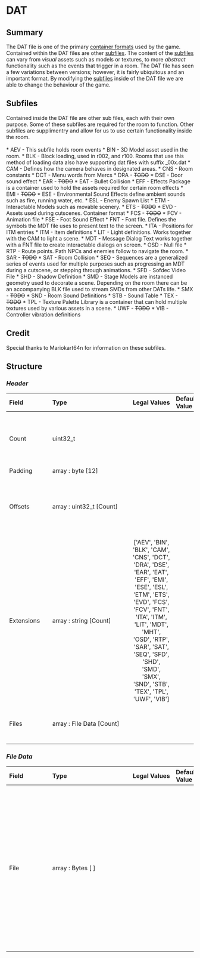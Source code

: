 # DAT

## Summary
 The DAT file is one of the primary [container formats](https://en.wikipedia.org/wiki/Container_format_(computing)) used by the game. Contained within the DAT files are other [subfiles](#subfiles). The content of the [subfiles](#subfiles) can vary from *visual* assets such as models or textures, to more *abstract* functionality such as the events that trigger in a room. The DAT file has seen a few variations between versions; however, it is fairly ubiquitous and an important format. By modifying the [subfiles](#subfiles) inside of the DAT file we are able to change the behaviour of the game.
## Subfiles
Contained inside the DAT file are other sub files, each with their own purpose. Some of these subfiles are required for the room to function. Other subfiles are supplimentry and allow for us to use certain functionality inside the room. <br><br> * AEV - This subfile holds room events * BIN - 3D Model asset used in the room. * BLK - Block loading, used in r002, and r100. Rooms that use this method of loading data also have supporting dat files with suffix _00x.dat * CAM - Defines how the camera behaves in designated areas. * CNS - Room constants * DCT - Menu words from Mercs * DRA - ~~TODO~~ * DSE - Door sound effect * EAR - ~~TODO~~ * EAT - Bullet Collision * EFF - Effects Package is a container used to hold the assets required for certain room effects * EMI - ~~TODO~~ * ESE - Environmental Sound Effects define ambient sounds such as fire, running water, etc. * ESL - Enemy Spawn List * ETM - Interactable Models such as movable scenery. * ETS - ~~TODO~~ * EVD - Assets used during cutscenes. Container format * FCS - ~~TODO~~ * FCV - Animation file * FSE - Foot Sound Effect * FNT - Font file. Defines the symbols the MDT file uses to present text to the screen. * ITA - Positions for ITM entries * ITM - Item definitions * LIT - Light definitions. Works together with the CAM to light a scene. * MDT - Message Dialog Text works together with a FNT file to create interactable dialogs on screen. * OSD - Null file * RTP - Route points. Path NPCs and enemies follow to navigate the room. * SAR - ~~TODO~~ * SAT - Room Collision * SEQ - Sequences are a generalized series of events used for multiple purposes such as progressing an MDT during a cutscene, or stepping through animations. * SFD - Sofdec Video File * SHD - Shadow Definition * SMD - Stage Models are instanced geometry used to decorate a scene. Depending on the room there can be an accompanying BLK file used to stream SMDs from other DATs life. * SMX - ~~TODO~~ * SND - Room Sound Definitions * STB - Sound Table * TEX - ~~TODO~~ * TPL - Texture Palette Library is a container that can hold multiple textures used by various assets in a scene.  * UWF - ~~TODO~~ * VIB - Controller vibration definitions
## Credit
Special thanks to Mariokart64n for information on these subfiles.
## Structure
### *Header*


| <span style="display: inline-block; width:100px">Field</span> | <span style="display: inline-block; width:200px">Type</span> | <span style="display: inline-block; width:100px">Legal Values</span> | <span style="display: inline-block; width:100px">Default Value</span> | Comment |
| :- | :- | :-: | :- | :- |
| <span id='count'>Count</span> | uint32_t   |  |  | The amount of subfiles contained within the DAT. |
| <span id='padding'>Padding</span> | array : byte [12] |  |  |  |
| <span id='offsets'>Offsets</span> | array : uint32_t [Count] |  |  | List of offsets pointing to the start of each chunk of data. |
| <span id='extensions'>Extensions</span> | array : string [Count] | ['AEV', 'BIN', 'BLK', 'CAM', 'CNS', 'DCT', 'DRA', 'DSE', 'EAR', 'EAT', 'EFF', 'EMI', 'ESE', 'ESL', 'ETM', 'ETS', 'EVD', 'FCS', 'FCV', 'FNT', 'ITA', 'ITM', 'LIT', 'MDT', 'MHT', 'OSD', 'RTP', 'SAR', 'SAT', 'SEQ', 'SFD', 'SHD', 'SMD', 'SMX', 'SND', 'STB', 'TEX', 'TPL', 'UWF', 'VIB'] |  | List of extension for the files. |
| <span id='files'>Files</span> | array : File Data [Count] |  |  | List of raw data for the contained files. |
### *File Data*


| <span style="display: inline-block; width:100px">Field</span> | <span style="display: inline-block; width:200px">Type</span> | <span style="display: inline-block; width:100px">Legal Values</span> | <span style="display: inline-block; width:100px">Default Value</span> | Comment |
| :- | :- | :-: | :- | :- |
| <span id='file'>File</span> | array : Bytes [ ] |  |  | The raw data for a subfile contained in the DAT. Size is calculated using the offsets. offset[i+1] - offset[i] will equal the size of the chunk. (or offset[i] through the end of file for the last chunk) |
